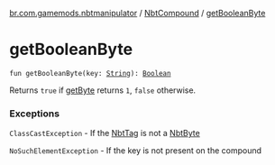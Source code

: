 [br.com.gamemods.nbtmanipulator](../index.md) / [NbtCompound](index.md) / [getBooleanByte](./get-boolean-byte.md)

# getBooleanByte

`fun getBooleanByte(key: `[`String`](https://kotlinlang.org/api/latest/jvm/stdlib/kotlin/-string/index.html)`): `[`Boolean`](https://kotlinlang.org/api/latest/jvm/stdlib/kotlin/-boolean/index.html)

Returns `true` if [getByte](get-byte.md) returns `1`, `false` otherwise.

### Exceptions

`ClassCastException` - If the [NbtTag](../-nbt-tag/index.md) is not a [NbtByte](../-nbt-byte/index.md)

`NoSuchElementException` - If the key is not present on the compound